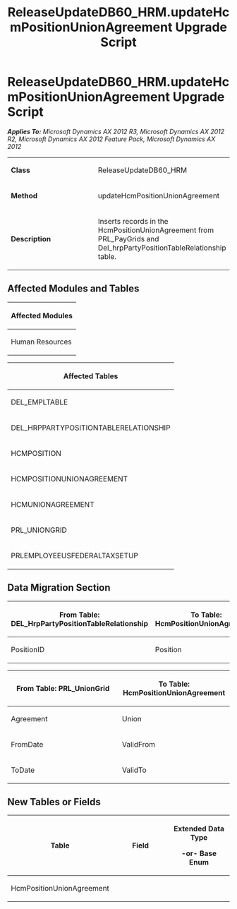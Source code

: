 ﻿---
title: ReleaseUpdateDB60_HRM.updateHcmPositionUnionAgreement Upgrade Script
TOCTitle: ReleaseUpdateDB60_HRM.updateHcmPositionUnionAgreement Upgrade Script
ms:assetid: 131dab7d-7a94-b8db-b79d-008f60368f16
ms:mtpsurl: https://msdn.microsoft.com/en-us/library/JJ718479(v=AX.60)
ms:contentKeyID: 49706765
ms.date: 05/18/2015
mtps_version: v=AX.60
---

# ReleaseUpdateDB60\_HRM.updateHcmPositionUnionAgreement Upgrade Script 


_**Applies To:** Microsoft Dynamics AX 2012 R3, Microsoft Dynamics AX 2012 R2, Microsoft Dynamics AX 2012 Feature Pack, Microsoft Dynamics AX 2012_

<table>
<colgroup>
<col style="width: 50%" />
<col style="width: 50%" />
</colgroup>
<tbody>
<tr class="odd">
<td><p><strong>Class</strong></p></td>
<td><p>ReleaseUpdateDB60_HRM</p></td>
</tr>
<tr class="even">
<td><p><strong>Method</strong></p></td>
<td><p>updateHcmPositionUnionAgreement</p></td>
</tr>
<tr class="odd">
<td><p><strong>Description</strong></p></td>
<td><p>Inserts records in the HcmPositionUnionAgreement from PRL_PayGrids and Del_hrpPartyPositionTableRelationship table.</p></td>
</tr>
</tbody>
</table>


## Affected Modules and Tables

<table>
<colgroup>
<col style="width: 100%" />
</colgroup>
<thead>
<tr class="header">
<th><p>Affected Modules</p></th>
</tr>
</thead>
<tbody>
<tr class="odd">
<td><p>Human Resources</p></td>
</tr>
</tbody>
</table>


<table>
<colgroup>
<col style="width: 100%" />
</colgroup>
<thead>
<tr class="header">
<th><p>Affected Tables</p></th>
</tr>
</thead>
<tbody>
<tr class="odd">
<td><p>DEL_EMPLTABLE</p></td>
</tr>
<tr class="even">
<td><p>DEL_HRPPARTYPOSITIONTABLERELATIONSHIP</p></td>
</tr>
<tr class="odd">
<td><p>HCMPOSITION</p></td>
</tr>
<tr class="even">
<td><p>HCMPOSITIONUNIONAGREEMENT</p></td>
</tr>
<tr class="odd">
<td><p>HCMUNIONAGREEMENT</p></td>
</tr>
<tr class="even">
<td><p>PRL_UNIONGRID</p></td>
</tr>
<tr class="odd">
<td><p>PRLEMPLOYEEUSFEDERALTAXSETUP</p></td>
</tr>
</tbody>
</table>


## Data Migration Section

<table>
<colgroup>
<col style="width: 50%" />
<col style="width: 50%" />
</colgroup>
<thead>
<tr class="header">
<th><p>From Table: DEL_HrpPartyPositionTableRelationship</p></th>
<th><p>To Table: HcmPositionUnionAgreement</p></th>
</tr>
</thead>
<tbody>
<tr class="odd">
<td><p>PositionID</p></td>
<td><p>Position</p></td>
</tr>
</tbody>
</table>


<table>
<colgroup>
<col style="width: 50%" />
<col style="width: 50%" />
</colgroup>
<thead>
<tr class="header">
<th><p>From Table: PRL_UnionGrid</p></th>
<th><p>To Table: HcmPositionUnionAgreement</p></th>
</tr>
</thead>
<tbody>
<tr class="odd">
<td><p>Agreement</p></td>
<td><p>Union</p></td>
</tr>
<tr class="even">
<td><p>FromDate</p></td>
<td><p>ValidFrom</p></td>
</tr>
<tr class="odd">
<td><p>ToDate</p></td>
<td><p>ValidTo</p></td>
</tr>
</tbody>
</table>


## New Tables or Fields

<table>
<colgroup>
<col style="width: 33%" />
<col style="width: 33%" />
<col style="width: 33%" />
</colgroup>
<thead>
<tr class="header">
<th><p>Table</p></th>
<th><p>Field</p></th>
<th><p>Extended Data Type</p>
<p>-or- Base Enum</p></th>
</tr>
</thead>
<tbody>
<tr class="odd">
<td><p>HcmPositionUnionAgreement</p></td>
<td><p></p></td>
<td><p></p></td>
</tr>
</tbody>
</table>

  


